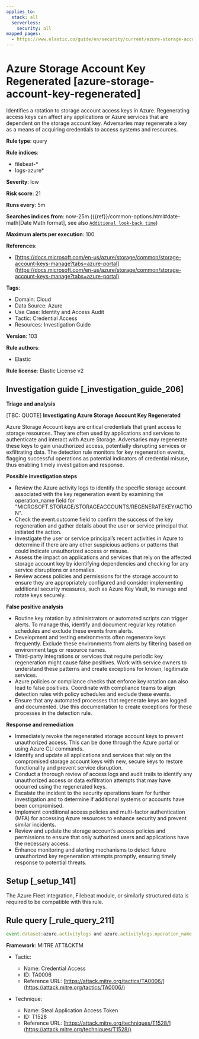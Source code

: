 ```yaml
---
applies_to:
  stack: all
  serverless:
    security: all
mapped_pages:
  - https://www.elastic.co/guide/en/security/current/azure-storage-account-key-regenerated.html
---
```


# Azure Storage Account Key Regenerated [azure-storage-account-key-regenerated]

Identifies a rotation to storage account access keys in Azure. Regenerating access keys can affect any applications or Azure services that are dependent on the storage account key. Adversaries may regenerate a key as a means of acquiring credentials to access systems and resources.

**Rule type**: query

**Rule indices**:

* filebeat-*
* logs-azure*

**Severity**: low

**Risk score**: 21

**Runs every**: 5m

**Searches indices from**: now-25m ({{ref}}/common-options.html#date-math[Date Math format], see also [`Additional look-back time`](docs-content://solutions/security/detect-and-alert/create-detection-rule.md#rule-schedule))

**Maximum alerts per execution**: 100

**References**:

* [https://docs.microsoft.com/en-us/azure/storage/common/storage-account-keys-manage?tabs=azure-portal](https://docs.microsoft.com/en-us/azure/storage/common/storage-account-keys-manage?tabs=azure-portal)

**Tags**:

* Domain: Cloud
* Data Source: Azure
* Use Case: Identity and Access Audit
* Tactic: Credential Access
* Resources: Investigation Guide

**Version**: 103

**Rule authors**:

* Elastic

**Rule license**: Elastic License v2

## Investigation guide [_investigation_guide_206]

**Triage and analysis**

[TBC: QUOTE]
**Investigating Azure Storage Account Key Regenerated**

Azure Storage Account keys are critical credentials that grant access to storage resources. They are often used by applications and services to authenticate and interact with Azure Storage. Adversaries may regenerate these keys to gain unauthorized access, potentially disrupting services or exfiltrating data. The detection rule monitors for key regeneration events, flagging successful operations as potential indicators of credential misuse, thus enabling timely investigation and response.

**Possible investigation steps**

* Review the Azure activity logs to identify the specific storage account associated with the key regeneration event by examining the operation_name field for "MICROSOFT.STORAGE/STORAGEACCOUNTS/REGENERATEKEY/ACTION".
* Check the event.outcome field to confirm the success of the key regeneration and gather details about the user or service principal that initiated the action.
* Investigate the user or service principal’s recent activities in Azure to determine if there are any other suspicious actions or patterns that could indicate unauthorized access or misuse.
* Assess the impact on applications and services that rely on the affected storage account key by identifying dependencies and checking for any service disruptions or anomalies.
* Review access policies and permissions for the storage account to ensure they are appropriately configured and consider implementing additional security measures, such as Azure Key Vault, to manage and rotate keys securely.

**False positive analysis**

* Routine key rotation by administrators or automated scripts can trigger alerts. To manage this, identify and document regular key rotation schedules and exclude these events from alerts.
* Development and testing environments often regenerate keys frequently. Exclude these environments from alerts by filtering based on environment tags or resource names.
* Third-party integrations or services that require periodic key regeneration might cause false positives. Work with service owners to understand these patterns and create exceptions for known, legitimate services.
* Azure policies or compliance checks that enforce key rotation can also lead to false positives. Coordinate with compliance teams to align detection rules with policy schedules and exclude these events.
* Ensure that any automated processes that regenerate keys are logged and documented. Use this documentation to create exceptions for these processes in the detection rule.

**Response and remediation**

* Immediately revoke the regenerated storage account keys to prevent unauthorized access. This can be done through the Azure portal or using Azure CLI commands.
* Identify and update all applications and services that rely on the compromised storage account keys with new, secure keys to restore functionality and prevent service disruption.
* Conduct a thorough review of access logs and audit trails to identify any unauthorized access or data exfiltration attempts that may have occurred using the regenerated keys.
* Escalate the incident to the security operations team for further investigation and to determine if additional systems or accounts have been compromised.
* Implement conditional access policies and multi-factor authentication (MFA) for accessing Azure resources to enhance security and prevent similar incidents.
* Review and update the storage account’s access policies and permissions to ensure that only authorized users and applications have the necessary access.
* Enhance monitoring and alerting mechanisms to detect future unauthorized key regeneration attempts promptly, ensuring timely response to potential threats.


## Setup [_setup_141]

The Azure Fleet integration, Filebeat module, or similarly structured data is required to be compatible with this rule.


## Rule query [_rule_query_211]

```js
event.dataset:azure.activitylogs and azure.activitylogs.operation_name:"MICROSOFT.STORAGE/STORAGEACCOUNTS/REGENERATEKEY/ACTION" and event.outcome:(Success or success)
```

**Framework**: MITRE ATT&CKTM

* Tactic:

    * Name: Credential Access
    * ID: TA0006
    * Reference URL: [https://attack.mitre.org/tactics/TA0006/](https://attack.mitre.org/tactics/TA0006/)

* Technique:

    * Name: Steal Application Access Token
    * ID: T1528
    * Reference URL: [https://attack.mitre.org/techniques/T1528/](https://attack.mitre.org/techniques/T1528/)



